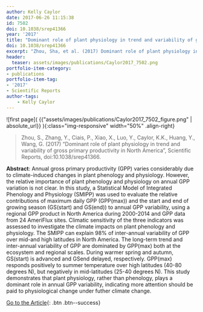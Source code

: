 ```yaml
---
author: Kelly Caylor
date: 2017-06-26 11:15:38
id: 7502
doi: 10.1038/srep41366
year: '2017'
title: "Dominant role of plant physiology in trend and variability of gross primary productivity in North America"
doi: 10.1038/srep41366
excerpt: "Zhou, Sha, et al. (2017) Dominant role of plant physiology in trend and variability of gross primary productivity in North America, Scientific Reports, doi:10.1038/srep41366"
header:
  teaser: assets/images/publications/Caylor2017_7502.png
portfolio-item-category:
- publications
portfolio-item-tag:
- '2017'
- Scientific Reports
author-tags:
    - Kelly Caylor
---
```


![first page]( {{"assets/images/publications/Caylor2017_7502_figure.png" | absolute_url}} ){:class="img-responsive" width="50%" .align-right}


> Zhou, S., Zhang, Y., Ciais, P., Xiao, X., Luo, Y., Caylor, K.K., Huang, Y., Wang, G. (2017) “Dominant role of plant physiology in trend and variability of gross primary productivity in North America”, Scientific Reports, doi:10.1038/srep41366.


**Abstract**:  Annual gross primary productivity (GPP) varies considerably due to climate-induced changes in plant phenology and physiology. However, the relative importance of plant phenology and physiology on annual GPP variation is not clear. In this study, a Statistical Model of Integrated Phenology and Physiology (SMIPP) was used to evaluate the relative contributions of maximum daily GPP (GPP(max)) and the start and end of growing season (GS(start) and GS(end)) to annual GPP variability, using a regional GPP product in North America during 2000-2014 and GPP data from 24 AmeriFlux sites. Climatic sensitivity of the three indicators was assessed to investigate the climate impacts on plant phenology and physiology. The SMIPP can explain 98% of inter-annual variability of GPP over mid-and high latitudes in North America. The long-term trend and inter-annual variability of GPP are dominated by GPP(max) both at the ecosystem and regional scales. During warmer spring and autumn, GS(start) is advanced and GSend delayed, respectively. GPP(max) responds positively to summer temperature over high latitudes (40-80 degrees N), but negatively in mid-latitudes (25-40 degrees N). This study demonstrates that plant physiology, rather than phenology, plays a dominant role in annual GPP variability, indicating more attention should be paid to physiological change under futher climate change.


[Go to the Article](https://www.nature.com/articles/srep41366){: .btn .btn--success}